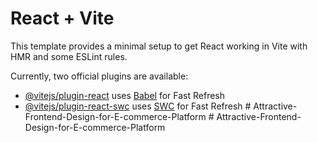 # React + Vite

This template provides a minimal setup to get React working in Vite with HMR and some ESLint rules.

Currently, two official plugins are available:

- [@vitejs/plugin-react](https://github.com/vitejs/vite-plugin-react/blob/main/packages/plugin-react/README.md) uses [Babel](https://babeljs.io/) for Fast Refresh
- [@vitejs/plugin-react-swc](https://github.com/vitejs/vite-plugin-react-swc) uses [SWC](https://swc.rs/) for Fast Refresh
#   A t t r a c t i v e - F r o n t e n d - D e s i g n - f o r - E - c o m m e r c e - P l a t f o r m  
 #   A t t r a c t i v e - F r o n t e n d - D e s i g n - f o r - E - c o m m e r c e - P l a t f o r m  
 
